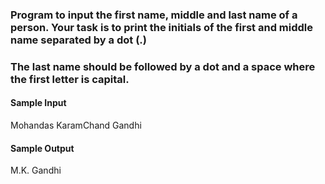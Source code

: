 ### Program to input the first name, middle and last name of a person. Your task is to print the initials of the first and middle name separated by a dot (.)

### The last name should be followed by a dot and a space where the first letter is capital. 


#### Sample Input 
Mohandas KaramChand Gandhi


#### Sample Output
M.K. Gandhi 
